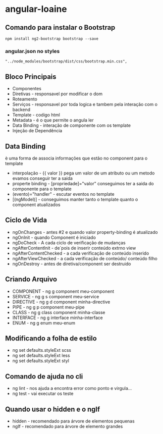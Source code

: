 # angular-loaine

## Comando para instalar o Bootstrap
`
npm install ng2-bootstrap bootstrap --save
`
### angular.json no styles
`
 "../node_modules/bootstrap/dist/css/bootstrap.min.css",
`


## Bloco Principais
- Componentes
- Diretivas - responsavel por modificar o dom
- Roteamento
- Serviços - responsavel por toda logica e tambem pela interação com o backend
- Template - codigo html
- Metadata - é o que permite o angula ler
- Data Binding - interação de componente com os template
- Injeção de Dependência

## Data Binding
è uma forma de associa informações que estão no component para o template
- interpolação - {{ valor }} pega um valor de um atributo ou um metodo evamos conseguir ter a saida
- properte binding - [propriedade]="valor" conseguimos ter a saida do componente para o template
- (evento)="handler" - escutar eventos no template
- [(ngModel)] - conseguimos manter tanto o template quanto o component atualizados

## Ciclo de Vida
- ngOnChanges - antes #2 e quando valor property-binding é atualizado
- ngOnInit - quando Component é iniciado
- ngDoCheck - A cada ciclo de verificação de mudanças
- ngAfterContentInit - de´pois de inserir conteúdo extrno view
- ngAfterContentChecked - a cada verificação de conteúdo inserido
- ngAfterViewChecked - a cada verificação de conteúdo/ conteúdo filho
- ngOnDestroy - antes de diretiva/component ser destruido

## Criando Arquivo
- COMPONENT - ng g component meu-component
- SERVICE - ng g s component meu-service
- DIRECTIVE - ng g d component minha-directive
- PIPE - ng g p component meu-pipe
- CLASS - ng g class component minha-classe
- INTERFACE - ng g interface minha-interface
- ENUM - ng g enum meu-enum

## Modificando a folha de estilo
- ng set defaults.styleExt scss
- ng set defaults.styleExt less
- ng set defaults.styleExt styl

## Comando de ajuda no cli
- ng lint - nos ajuda a encontra error como ponto e virgula...
- ng test - vai executar os teste 

## Quando usar o hidden e o ngIf
- hidden - recomendado para árvore de elementos pequenas
- ngIf - recomendado para árvore de elemento grandes

